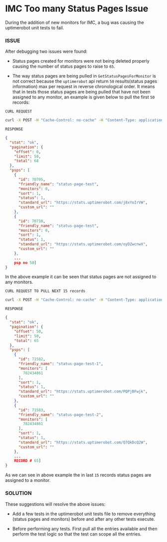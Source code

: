 # IMC Too many Status Pages Issue

During the addition of new monitors for IMC, a bug was causing the uptimerobot unit tests to fail. 

### ISSUE
After debugging two issues were found:

- Status pages created for monitors were not being deleted properly causing the number of status pages to raise to `65`.

- The way status pages are being pulled in `GetStatusPagesForMonitor` is not correct because the `uptimerobot` api return `50` results(status pages information) max per request in reverse chronological order. It means that in tests those status pages are being pulled that have not been assigned to any monitor, an example is given below to pull the first `50` records:

`CURL REQUEST`
```bash
curl -X POST -H "Cache-Control: no-cache" -H "Content-Type: application/x-www-form-urlencoded" -d 'api_key=XXXXXXX&format=json' "https://api.uptimerobot.com/v2/getPSPs"
```

`RESPONSE`

```json
{
  "stat": "ok",
  "pagination": {
    "offset": 0,
    "limit": 50,
    "total": 68
  },
  "psps": [
    {
      "id": 70705,
      "friendly_name": "status-page-test",
      "monitors": 0,
      "sort": 1,
      "status": 1,
      "standard_url": "https://stats.uptimerobot.com/j8xYoIrVW",
      "custom_url": ""
    },
    {
      "id": 70710,
      "friendly_name": "status-page-test",
      "monitors": 0,
      "sort": 1,
      "status": 1,
      "standard_url": "https://stats.uptimerobot.com/oyDZwcnwX",
      "custom_url": ""
    },
    ...
    psp no 50]
}
```
In the above example it can be seen that status pages are not assigned to any monitors.

`CURL REQUEST TO PULL NEXT 15 records`

```bash
curl -X POST -H "Cache-Control: no-cache" -H "Content-Type: application/x-www-form-urlencoded" -d 'api_key=XXXXXXXX&format=json&offset=50'  "https://api.uptimerobot.com/v2/getPSPs"
```

`RESPONSE`

```json
{
  "stat": "ok",
  "pagination": {
    "offset": 50,
    "limit": 50,
    "total": 65
  },
  "psps": [
    {
      "id": 71582,
      "friendly_name": "status-page-test-1",
      "monitors": [
        782434861
      ],
      "sort": 1,
      "status": 1,
      "standard_url": "https://stats.uptimerobot.com/PQPjBFwjk",
      "custom_url": ""
    },
    {
      "id": 71583,
      "friendly_name": "status-page-test-2",
      "monitors": [
        782434861
      ],
      "sort": 1,
      "status": 1,
      "standard_url": "https://stats.uptimerobot.com/Q7QkDcQ2W",
      "custom_url": ""
    },
    ...
    RECORD # 65]
}
```

As we can see in above example the in last `15` records status pages are assigned to a monitor.



### SOLUTION

These suggestions will resolve the above issues:

- Add a few tests in the uptimerobot unit tests file to remove everything (status pages and monitors) before and after any other tests execute.

- Before performing any tests. First pull all the entries available and then perform the test logic so that the test can scope all the entries.




